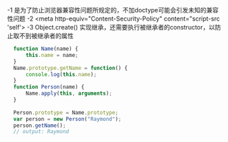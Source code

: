 -1 <!doctype html>是为了防止浏览器兼容性问题所规定的，不加doctype可能会引发未知的兼容性问题
-2 <meta http-equiv="Content-Security-Policy" content="script-src 'self'>
-3 Object.create() 实现继承，还需要执行被继承者的constructor，以防止取不到被继承者的属性
```javascript
  function Name(name) {
      this.name = name;
  }
  Name.prototype.getName = function() {
      console.log(this.name);
  }
  function Person(name) {
      Name.apply(this, arguments);
  }
  
  Person.prototype = Name.prototype;
  var person = new Person("Raymond");
  person.getName();
  // output: Raymond
```
